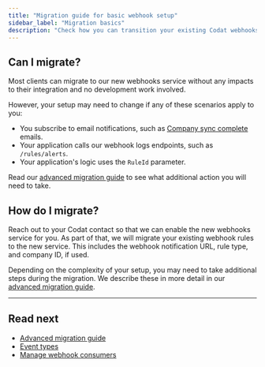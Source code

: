 ```yaml
---
title: "Migration guide for basic webhook setup"
sidebar_label: "Migration basics"
description: "Check how you can transition your existing Codat webhooks setup to our new service"
---
```


## Can I migrate?

Most clients can migrate to our new webhooks service without any impacts to their integration and no development work involved.

However, your setup may need to change if any of these scenarios apply to you:

- You subscribe to email notifications, such as [Company sync complete](/using-the-api/webhooks/legacy/core-rules-types#new-company-synchronized) emails.
- Your application calls our webhook logs endpoints, such as `/rules/alerts`.
- Your application's logic uses the `RuleId` parameter.

Read our [advanced migration guide](/using-the-api/webhooks/migration-guide-advanced) to see what additional action you will need to take. 

## How do I migrate?

Reach out to your Codat contact so that we can enable the new webhooks service for you. As part of that, we will migrate your existing webhook rules to the new service. This includes the webhook notification URL, rule type, and company ID, if used.

Depending on the complexity of your setup, you may need to take additional steps during the migration. We describe these in more detail in our [advanced migration guide](/using-the-api/webhooks/migration-guide-advanced). 

---

## Read next

- [Advanced migration guide](/using-the-api/webhooks/migration-guide-advanced)
- [Event types](/using-the-api/webhooks/event-types)
- [Manage webhook consumers](/using-the-api/webhooks/create-consumer)
